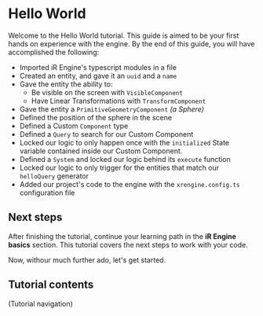# Hello World

Welcome to the Hello World tutorial. This guide is aimed to be your first hands on experience with the engine. 
By the end of this guide, you will have accomplished the following:

- Imported iR Engine's typescript modules in a file
- Created an entity, and gave it an `uuid` and a `name`
- Gave the entity the ability to:
  - Be visible on the screen with `VisibleComponent`
  - Have Linear Transformations with `TransformComponent`
- Gave the entity a `PrimitiveGeometryComponent` _(a Sphere)_
- Defined the position of the sphere in the scene
- Defined a Custom `Component` type
- Defined a `Query` to search for our Custom Component
- Locked our logic to only happen once with the `initialized` State variable contained inside our Custom Component.
- Defined a `System` and locked our logic behind its `execute` function
- Locked our logic to only trigger for the entities that match our `helloQuery` generator
- Added our project's code to the engine with the `xrengine.config.ts` configuration file

## Next steps

After finishing the tutorial, continue your learning path in the **iR Engine basics** section. This tutorial covers the next steps to work with your code.

Now, withour much further ado, let's get started.

## Tutorial contents

(Tutorial navigation)
